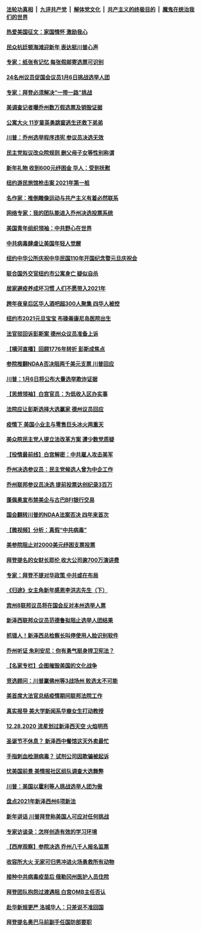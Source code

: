####  [法轮功真相](../../../../basic/blob/master/README.md?t=01030231) &nbsp;|&nbsp; [九评共产党](../../../../9ping.md/blob/master/README.md?t=01030231) &nbsp;|&nbsp; [解体党文化](../../../../jtdwh.md/blob/master/README.md?t=01030231)  &nbsp;|&nbsp; [共产主义的终极目的](../../../../gczydzjmd.md/blob/master/README.md?t=01030231) &nbsp;|&nbsp; [魔鬼在统治我们的世界](../../../../mgztzwmdsj.md/blob/master/README.md?t=01030231) 

#### [热爱美国征文：家国情怀 激励我心](../pages/nsc412/n12662115.md?t=01030231) 

#### [民众杭廷顿海滩迎新年 表达挺川普心声](../pages/nsc412/n12662274.md?t=01030231) 

#### [专家：纸张有记忆 每张假邮寄选票可识别](../pages/nsc412/n12661536.md?t=01030231) 

#### [24名州议员促国会议员1月6日挑战选举人团](../pages/nsc412/n12662157.md?t=01030231) 

#### [专家：拜登必须解决“一带一路”挑战](../pages/nsc412/n12660092.md?t=01030231) 

#### [美调查记者曝乔州数万假选票及销毁证据](../pages/nsc412/n12662128.md?t=01030231) 

#### [公寓大火 11岁童英勇跳窗逃生还救下弟弟](../pages/nsc412/n12661473.md?t=01030231) 

#### [川普：乔州选举程序违宪 参议员决选无效](../pages/nsc412/n12662007.md?t=01030231) 

#### [民主党拟议改众院规则 删父母子女等性别称谓](../pages/nsc412/n12661871.md?t=01030231) 

#### [新年礼物  收到600元纾困金  华人：受到抚慰](../pages/nsc412/n12661690.md?t=01030231) 

#### [纽约游民旅馆枪击案 2021年第一桩](../pages/nsc412/n12660800.md?t=01030231) 

#### [名作家：推倒雕像运动与共产主义有着必然联系](../pages/nsc412/n12661564.md?t=01030231) 

#### [网络专家：我的团队能进入乔州决选投票系统](../pages/nsc412/n12661616.md?t=01030231) 

#### [美国青年组织领袖：中共野心在世界](../pages/nsc412/n12660793.md?t=01030231) 

#### [中共病毒肆虐让美国年轻人觉醒](../pages/nsc412/n12661567.md?t=01030231) 

#### [纽约中华公所庆祝中华民国110年开国纪念暨元旦庆祝会](../pages/nsc412/n12661508.md?t=01030231) 

#### [联合国外交官纽约市公寓身亡 疑似自杀](../pages/nsc412/n12661648.md?t=01030231) 

#### [居家避疫养成坏习惯 人们不愿带入2021年](../pages/nsc412/n12661687.md?t=01030231) 

#### [跨年夜皇后区华人酒吧超300人聚集  四华人被控](../pages/nsc412/n12661680.md?t=01030231) 

#### [纽约市2021元旦宝宝 布碌崙康尼岛医院出生](../pages/nsc412/n12661693.md?t=01030231) 

#### [法官驳回诉彭斯案 德州众议员准备上诉](../pages/nsc412/n12661328.md?t=01030231) 

#### [【横河直播】回顾1776年转折 彭斯成焦点](../pages/nsc412/n12661498.md?t=01030231) 

#### [参院推翻NDAA否决阻两千美元支票 川普回应](../pages/nsc412/n12661455.md?t=01030231) 

#### [川普：1月6日将公布大量选举欺诈证据](../pages/nsc412/n12661416.md?t=01030231) 

#### [【思想领袖】白宫官员：为低收入区办实事](../pages/nsc412/n12549296.md?t=01030231) 

#### [法院应让彭斯选择大选赢家 德州议员回应](../pages/nsc412/n12661314.md?t=01030231) 

#### [疫情下 美国小业主与零售巨头冰火两重天](../pages/nsc412/n12661123.md?t=01030231) 

#### [美众院民主党人提立法改革方案 遭少数党质疑](../pages/nsc412/n12661129.md?t=01030231) 

#### [【役情最前线】白宫解密：中共雇人攻击美军](../pages/nsc412/n12661302.md?t=01030231) 

#### [乔州决选参议员：民主党候选人曾为中企工作](../pages/nsc412/n12660880.md?t=01030231) 

#### [乔州联邦参议员决选 提前投票达创纪录3百万](../pages/nsc412/n12660873.md?t=01030231) 

#### [蓬佩奥宣布禁美企与古巴BFI银行交易](../pages/nsc412/n12660910.md?t=01030231) 

#### [国会翻转川普的NDAA法案否决 四年来首次](../pages/nsc412/n12660662.md?t=01030231) 

#### [【微视频】分析：真假“中共病毒”](../pages/nsc412/n12660132.md?t=01030231) 

#### [美参院阻止对2000美元纾困支票投票](../pages/nsc412/n12660797.md?t=01030231) 

#### [拜登提名的女财长耶伦 收大公司逾700万演讲费](../pages/nsc412/n12660584.md?t=01030231) 

#### [专家：拜登不提对华政策 中共或在布局](../pages/nsc412/n12660641.md?t=01030231) 

#### [《归途》女主角新年感恩李洪志先生（下）](../pages/nsc412/n12655872.md?t=01030231) 

#### [宾州8联邦议员将在国会反对本州选举人票](../pages/nsc412/n12660441.md?t=01030231) 

#### [新泽西联邦众议员范德鲁拟阻止选举人团结果](../pages/nsc412/n12659196.md?t=01030231) 

#### [抓错人！新泽西总检察长叫停使用人脸识别软件](../pages/nsc412/n12660536.md?t=01030231) 

#### [乔州听证 朱利安尼：你有勇气挺身捍卫宪法？](../pages/nsc412/n12660533.md?t=01030231) 

#### [【名家专栏】企图摧毁美国的文化战争](../pages/nsc412/n12660130.md?t=01030231) 

#### [竞选顾问：川普赢佛州等3战场州 败选太不可能](../pages/nsc412/n12660554.md?t=01030231) 

#### [美首席大法官总结疫情期间联邦法院工作](../pages/nsc412/n12660460.md?t=01030231) 

#### [真实报导 美大学新闻系华裔女生打动教授](../pages/nsc412/n12659027.md?t=01030231) 

#### [12.28.2020 流星划过新泽西天空 火焰明亮](../pages/nsc412/n12660516.md?t=01030231) 

#### [圣诞节不休息？ 新泽西中餐馆这天外卖最忙](../pages/nsc412/n12660493.md?t=01030231) 

#### [手指刺血检测病毒？ 试剂公司因欺骗被起诉](../pages/nsc412/n12660472.md?t=01030231) 

#### [忧美国前景 美情报社区组队调查大选舞弊](../pages/nsc412/n12660421.md?t=01030231) 

#### [川普：美国以霍利等人挑战选举人团为傲](../pages/nsc412/n12660318.md?t=01030231) 

#### [盘点2021年新泽西州6项新法](../pages/nsc412/n12660351.md?t=01030231) 

#### [新年讲话 川普拜登称美国人可应对任何挑战](../pages/nsc412/n12660191.md?t=01030231) 

#### [专家访谈录：怎样创造有效的学习环境](../pages/nsc412/n12660022.md?t=01030231) 

#### [【西岸观察】参院决选 乔州八千人报名监票](../pages/nsc412/n12658916.md?t=01030231) 

#### [收容所大火 无家可归男冲进火场勇救所有动物](../pages/nsc412/n12659067.md?t=01030231) 

#### [接种中共病毒疫苗后 俄勒冈州医护人员住院](../pages/nsc412/n12660019.md?t=01030231) 

#### [拜登团队抱怨过渡遇阻 白宫OMB主任否认](../pages/nsc412/n12659557.md?t=01030231) 

#### [赴华新规更严  洛城华人：只差说不准回国](../pages/nsc412/n12659084.md?t=01030231) 

#### [拜登提名奥巴马前副手任国防部要职](../pages/nsc412/n12659000.md?t=01030231) 

